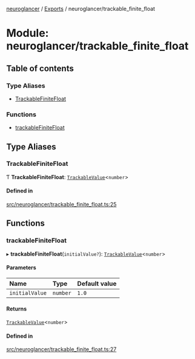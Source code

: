 [neuroglancer](../README.md) / [Exports](../modules.md) / neuroglancer/trackable\_finite\_float

# Module: neuroglancer/trackable\_finite\_float

## Table of contents

### Type Aliases

- [TrackableFiniteFloat](neuroglancer_trackable_finite_float.md#trackablefinitefloat)

### Functions

- [trackableFiniteFloat](neuroglancer_trackable_finite_float.md#trackablefinitefloat-1)

## Type Aliases

### TrackableFiniteFloat

Ƭ **TrackableFiniteFloat**: [`TrackableValue`](../classes/neuroglancer_trackable_value.TrackableValue.md)<`number`\>

#### Defined in

[src/neuroglancer/trackable_finite_float.ts:25](https://github.com/ActiveBrainAtlas2/neuroglancer/blob/91617476/src/neuroglancer/trackable_finite_float.ts#L25)

## Functions

### trackableFiniteFloat

▸ **trackableFiniteFloat**(`initialValue?`): [`TrackableValue`](../classes/neuroglancer_trackable_value.TrackableValue.md)<`number`\>

#### Parameters

| Name | Type | Default value |
| :------ | :------ | :------ |
| `initialValue` | `number` | `1.0` |

#### Returns

[`TrackableValue`](../classes/neuroglancer_trackable_value.TrackableValue.md)<`number`\>

#### Defined in

[src/neuroglancer/trackable_finite_float.ts:27](https://github.com/ActiveBrainAtlas2/neuroglancer/blob/91617476/src/neuroglancer/trackable_finite_float.ts#L27)
